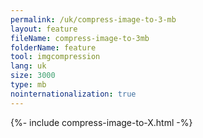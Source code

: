 ```yaml
---
permalink: /uk/compress-image-to-3-mb
layout: feature
fileName: compress-image-to-3mb
folderName: feature
tool: imgcompression
lang: uk
size: 3000
type: mb
nointernationalization: true
---
```

{%- include compress-image-to-X.html -%}       
